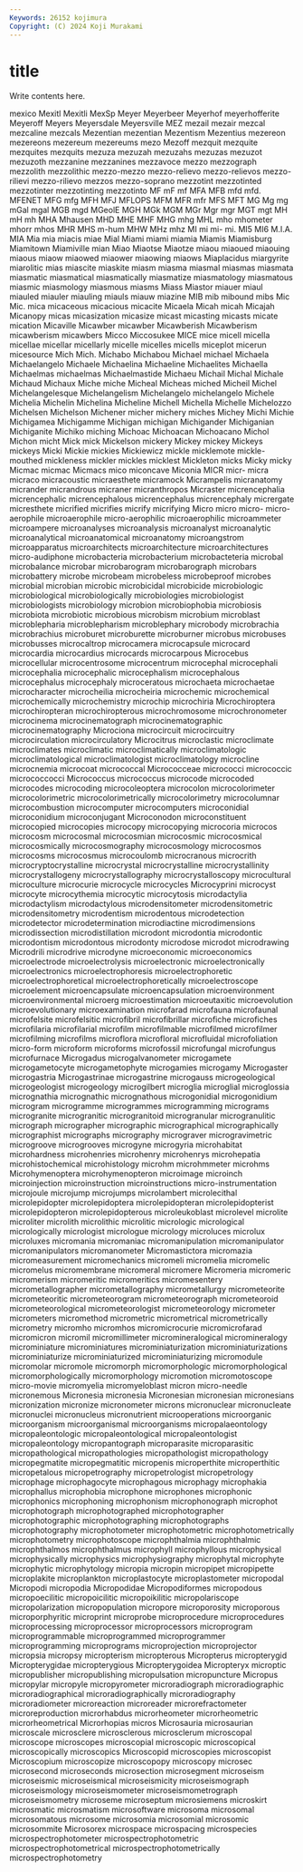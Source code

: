 ```yaml
---
Keywords: 26152 kojimura
Copyright: (C) 2024 Koji Murakami
---
```


# title

Write contents here.



 mexico Mexitl Mexitli
MexSp Meyer Meyerbeer Meyerhof meyerhofferite Meyeroff Meyers Meyersdale Meyersville MEZ
mezail mezair mezcal mezcaline mezcals Mezentian mezentian Mezentism Mezentius mezereon
mezereons mezereum mezereums mezo Mezoff mezquit mezquite mezquites mezquits mezuza
mezuzah mezuzahs mezuzas mezuzot mezuzoth mezzanine mezzanines mezzavoce mezzo mezzograph
mezzolith mezzolithic mezzo-mezzo mezzo-relievo mezzo-relievos mezzo-rilievi mezzo-rilievo mezzos mezzo-soprano mezzotint
mezzotinted mezzotinter mezzotinting mezzotinto MF mF mf MFA MFB mfd
mfd. MFENET MFG mfg MFH MFJ MFLOPS MFM MFR mfr
MFS MFT MG Mg mg mGal mgal MGB mgd MGeolE
MGH MGk MGM MGr Mgr mgr MGT mgt MH mH
mh MHA Mhausen MHD MHE MHF MHG mhg MHL mho
mhometer mhorr mhos MHR MHS m-hum MHW MHz mhz MI
mi mi- mi. MI5 MI6 M.I.A. MIA Mia mia miacis
miae Mial Miami miami miamia Miamis Miamisburg Miamitown Miamiville mian
Miao Miaotse Miaotze miaou miaoued miaouing miaous miaow miaowed miaower
miaowing miaows Miaplacidus miargyrite miarolitic mias miascite miaskite miasm miasma
miasmal miasmas miasmata miasmatic miasmatical miasmatically miasmatize miasmatology miasmatous miasmic
miasmology miasmous miasms Miass Miastor miauer miaul miauled miauler miauling
miauls miauw miazine MIB mib mibound mibs Mic Mic. mica
micaceous micacious micacite Micaela Micah micah Micajah Micanopy micas micasization
micasize micast micasting micasts micate mication Micaville Micawber micawber Micawberish
Micawberism micawberism micawbers Micco Miccosukee MICE mice micell micella micellae
micellar micellarly micelle micelles micells miceplot micerun micesource Mich Mich.
Michabo Michabou Michael michael Michaela Michaelangelo Michaele Michaelina Michaeline Michaelites
Michaella Michaelmas michaelmas Michaelmastide Michaeu Michail Michal Michale Michaud Michaux
Miche miche Micheal Micheas miched Micheil Michel Michelangelesque Michelangelism Michelangelo
michelangelo Michele Michelia Michelin Michelina Micheline Michell Michella Michelle Michelozzo
Michelsen Michelson Michener micher michery miches Michey Michi Michie Michigamea
Michigamme Michigan michigan Michigander Michiganian Michiganite Michiko miching Michoac Michoacan
Michoacano Michol Michon micht Mick mick Mickelson mickery Mickey mickey
Mickeys mickeys Micki Mickie mickies Mickiewicz mickle micklemote mickle-mouthed mickleness
mickler mickles micklest Mickleton micks Micky micky Micmac micmac Micmacs
mico miconcave Miconia MICR micr- micra micraco micracoustic micraesthete micramock
Micrampelis micranatomy micrander micrandrous micraner micranthropos Micraster micrencephalia micrencephalic micrencephalous
micrencephalus micrencephaly micrergate micresthete micrified micrifies micrify micrifying Micro micro
micro- micro-aerophile microaerophile micro-aerophilic microaerophilic microammeter microampere microanalyses microanalysis microanalyst
microanalytic microanalytical microanatomical microanatomy microangstrom microapparatus microarchitects microarchitecture microarchitectures micro-audiphone
microbacteria microbacterium microbacteteria microbal microbalance microbar microbarogram microbarograph microbars microbattery
microbe microbeam microbeless microbeproof microbes microbial microbian microbic microbicidal microbicide
microbiologic microbiological microbiologically microbiologies microbiologist microbiologists microbiology microbion microbiophobia microbiosis
microbiota microbiotic microbious microbism microbium microblast microblepharia microblepharism microblephary microbody
microbrachia microbrachius microburet microburette microburner microbus microbuses microbusses microcaltrop microcamera
microcapsule microcard microcardia microcardius microcards microcarpous Microcebus microcellular microcentrosome microcentrum
microcephal microcephali microcephalia microcephalic microcephalism microcephalous microcephalus microcephaly microceratous microchaeta
microchaetae microcharacter microcheilia microcheiria microchemic microchemical microchemically microchemistry microchip microchiria
Microchiroptera microchiropteran microchiropterous microchromosome microchronometer microcinema microcinematograph microcinematographic microcinematography Microciona
microcircuit microcircuitry microcirculation microcirculatory Microcitrus microclastic microclimate microclimates microclimatic microclimatically
microclimatologic microclimatological microclimatologist microclimatology microcline microcnemia microcoat micrococcal Micrococceae micrococci
micrococcic micrococcocci Micrococcus micrococcus microcode microcoded microcodes microcoding microcoleoptera microcolon
microcolorimeter microcolorimetric microcolorimetrically microcolorimetry microcolumnar microcombustion microcomputer microcomputers microconidial microconidium
microconjugant Microconodon microconstituent microcopied microcopies microcopy microcopying microcoria microcos microcosm
microcosmal microcosmian microcosmic microcosmical microcosmically microcosmography microcosmology microcosmos microcosms microcosmus
microcoulomb microcranous microcrith microcryptocrystalline microcrystal microcrystalline microcrystallinity microcrystallogeny microcrystallography microcrystalloscopy
microcultural microculture microcurie microcycle microcycles Microcyprini microcyst microcyte microcythemia microcytic
microcytosis microdactylia microdactylism microdactylous microdensitometer microdensitometric microdensitometry microdentism microdentous microdetection
microdetector microdetermination microdiactine microdimensions microdissection microdistillation microdont microdontia microdontic microdontism
microdontous microdonty microdose microdot microdrawing Microdrili microdrive microdyne microeconomic microeconomics
microelectrode microelectrolysis microelectronic microelectronically microelectronics microelectrophoresis microelectrophoretic microelectrophoretical microelectrophoretically microelectroscope
microelement microencapsulate microencapsulation microenvironment microenvironmental microerg microestimation microeutaxitic microevolution microevolutionary
microexamination microfarad microfauna microfaunal microfelsite microfelsitic microfibril microfibrillar microfiche microfiches
microfilaria microfilarial microfilm microfilmable microfilmed microfilmer microfilming microfilms microflora microfloral
microfluidal microfoliation micro-form microform microforms microfossil microfungal microfungus microfurnace Microgadus
microgalvanometer microgamete microgametocyte microgametophyte microgamies microgamy Microgaster microgastria Microgastrinae microgastrine
microgauss microgeological microgeologist microgeology microgilbert microglia microglial microglossia micrognathia micrognathic
micrognathous microgonidial microgonidium microgram microgramme microgrammes microgramming micrograms microgranite microgranitic
microgranitoid microgranular microgranulitic micrograph micrographer micrographic micrographical micrographically micrographist micrographs
micrography micrograver microgravimetric microgroove microgrooves microgyne microgyria microhabitat microhardness microhenries
microhenry microhenrys microhepatia microhistochemical microhistology microhm microhmmeter microhms Microhymenoptera microhymenopteron
microimage microinch microinjection microinstruction microinstructions micro-instrumentation microjoule microjump microjumps microlambert
microlecithal microlepidopter microlepidoptera microlepidopteran microlepidopterist microlepidopteron microlepidopterous microleukoblast microlevel microlite
microliter microlith microlithic microlitic micrologic micrological micrologically micrologist micrologue micrology
microluces microlux microluxes micromania micromaniac micromanipulation micromanipulator micromanipulators micromanometer Micromastictora
micromazia micromeasurement micromechanics micromeli micromelia micromelic micromelus micromembrane micromeral micromere
Micromeria micromeric micromerism micromeritic micromeritics micromesentery micrometallographer micrometallography micrometallurgy micrometeorite
micrometeoritic micrometeorogram micrometeorograph micrometeoroid micrometeorological micrometeorologist micrometeorology micrometer micrometers micromethod
micrometric micrometrical micrometrically micrometry micromho micromhos micromicrocurie micromicrofarad micromicron micromil
micromillimeter micromineralogical micromineralogy microminiature microminiatures microminiaturization microminiaturizations microminiaturize microminiaturized microminiaturizing
micromodule micromolar micromole micromorph micromorphologic micromorphological micromorphologically micromorphology micromotion micromotoscope
micro-movie micromyelia micromyeloblast micron micro-needle micronemous Micronesia micronesia Micronesian micronesian
micronesians micronization micronize micronometer microns micronuclear micronucleate micronuclei micronucleus micronutrient
microoperations microorganic microorganism microorganismal microorganisms micropalaeontology micropaleontologic micropaleontological micropaleontologist micropaleontology
micropantograph microparasite microparasitic micropathological micropathologies micropathologist micropathology micropegmatite micropegmatitic micropenis
microperthite microperthitic micropetalous micropetrography micropetrologist micropetrology microphage microphagocyte microphagous microphagy
microphakia microphallus microphobia microphone microphones microphonic microphonics microphoning microphonism microphonograph
microphot microphotograph microphotographed microphotographer microphotographic microphotographing microphotographs microphotography microphotometer microphotometric
microphotometrically microphotometry microphotoscope microphthalmia microphthalmic microphthalmos microphthalmus microphyll microphyllous microphysical
microphysically microphysics microphysiography microphytal microphyte microphytic microphytology micropia micropin micropipet
micropipette microplakite microplankton microplastocyte microplastometer micropodal Micropodi micropodia Micropodidae Micropodiformes
micropodous micropoecilitic micropoicilitic micropoikilitic micropolariscope micropolarization micropopulation micropore microporosity microporous
microporphyritic microprint microprobe microprocedure microprocedures microprocessing microprocessor microprocessors microprogram microprogrammable
microprogrammed microprogrammer microprogramming microprograms microprojection microprojector micropsia micropsy micropterism micropterous
Micropterus micropterygid Micropterygidae micropterygious Micropterygoidea Micropteryx microptic micropublisher micropublishing micropulsation
micropuncture Micropus micropylar micropyle micropyrometer microradiograph microradiographic microradiographical microradiographically microradiography
microradiometer microreaction microreader microrefractometer microreproduction microrhabdus microrheometer microrheometric microrheometrical Microrhopias
micros Microsauria microsaurian microscale microsclere microsclerous microsclerum microscopal microscope microscopes
microscopial microscopic microscopical microscopically microscopics Microscopid microscopies microscopist Microscopium microscopize
microscopopy microscopy microsec microsecond microseconds microsection microsegment microseism microseismic microseismical
microseismicity microseismograph microseismology microseismometer microseismometrograph microseismometry microseme microseptum microsiemens microskirt
microsmatic microsmatism microsoftware microsoma microsomal microsomatous microsome microsomia microsomial microsomic
microsommite Microsorex microspace microspacing microspecies microspectrophotometer microspectrophotometric microspectrophotometrical microspectrophotometrically microspectrophotometry
